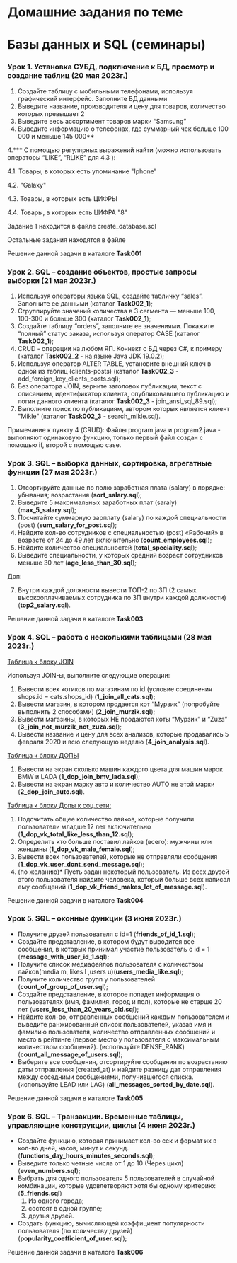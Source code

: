 ﻿# Домашние задания по теме #

# Базы данных и SQL (семинары) #

### Урок 1. Установка СУБД, подключение к БД, просмотр и создание таблиц (20 мая 2023г.) ###

1. Создайте таблицу с мобильными телефонами, используя графический интерфейс. Заполните БД данными
2. Выведите название, производителя и цену для товаров, количество которых превышает 2
3. Выведите весь ассортимент товаров марки “Samsung”
4. Выведите информацию о телефонах, где суммарный чек больше 100 000 и меньше 145 000**

4.*** С помощью регулярных выражений найти (можно использовать операторы “LIKE”, “RLIKE” для 4.3 ):

4.1. Товары, в которых есть упоминание "Iphone"

4.2. "Galaxy"

4.3. Товары, в которых есть ЦИФРЫ

4.4. Товары, в которых есть ЦИФРА "8"

Задание 1 находится в файле create_database.sql

Остальные задания находятся в файле 

Решение данной задачи в каталоге **Task001**

### Урок 2. SQL – создание объектов, простые запросы выборки (21 мая 2023г.) ###

1. Используя операторы языка SQL, создайте табличку “sales”. Заполните ее данными (каталог **Task002_1**);
2. Сгруппируйте значений количества в 3 сегмента — меньше 100, 100-300 и больше 300 (каталог **Task002_1**);
3. Создайте таблицу “orders”, заполните ее значениями. Покажите “полный” статус заказа, используя оператор CASE (каталог **Task002_1**);
4. CRUD - операции на любом ЯП. Коннект с БД через С#, к примеру (каталог **Task002_2** - на языке Java JDK 19.0.2);
5. Используя оператор ALTER TABLE, установите внешний ключ в одной из таблиц (clients-posts) (каталог **Task002_3** - add_foreign_key_clients_posts.sql);
6. Без оператора JOIN, верните заголовок публикации, текст с описанием, идентификатор клиента, опубликовавшего публикацию и логин данного клиента (каталог **Task002_3** - join_ansi_sql_89.sql);
7. Выполните поиск по публикациям, автором которых является клиент "Mikle" (каталог **Task002_3** - search_mikle.sql).

Примечание к пункту 4 (CRUD):
Файлы program.java и program2.java - выполняют одинаковую функцию,
только первый файл создан с помощью if, второй с помощью case.


### Урок 3. SQL – выборка данных, сортировка, агрегатные функции (27 мая 2023г.) ###

1. Отсортируйте данные по полю заработная плата (salary) в порядке: убывания; возрастания (**sort_salary.sql**);
2. Выведите 5 максимальных заработных плат (saraly) (**max_5_salary.sql**);
3. Посчитайте суммарную зарплату (salary) по каждой специальности (роst) (**sum_salary_for_post.sql**);
4. Найдите кол-во сотрудников с специальностью (post) «Рабочий» в возрасте от 24 до 49 лет включительно (**count_employees.sql**);
5. Найдите количество специальностей (**total_speciality.sql**);
6. Выведите специальности, у которых средний возраст сотрудников меньше 30 лет (**age_less_than_30.sql**);

Доп:

7. Внутри каждой должности вывести ТОП-2 по ЗП (2 самых высокооплачиваемых сотрудника по ЗП внутри каждой должности) (**top2_salary.sql**).

Решение данной задачи в каталоге **Task003**


### Урок 4. SQL – работа с несколькими таблицами (28 мая 2023г.) ###

[Таблица к блоку JOIN](https://drive.google.com/file/d/1TZzW8ZlDdvIfDC9C46bUeILey6opQjdu/view?usp=share_link)

Используя JOIN-ы, выполните следующие операции:

1. Вывести всех котиков по магазинам по id (условие соединения shops.id = cats.shops_id) (**1_join_all_cats.sql**);
2. Вывести магазин, в котором продается кот “Мурзик” (попробуйте выполнить 2 способами) (**2_join_murzik.sql**);
3. Вывести магазины, в которых НЕ продаются коты “Мурзик” и “Zuza” (**3_join_not_murzik_not_zuza.sql**);
4. Вывести название и цену для всех анализов, которые продавались 5 февраля 2020 и всю следующую неделю (**4_join_analysis.sql**).

[Таблица к блоку ДОПЫ](https://drive.google.com/file/d/1PQn576YVakvlWrIgIjSP9YEf5id4cqYs/view?usp=sharing)

1. Вывести на экран сколько машин каждого цвета для машин марок BMW и LADA (**1_dop_join_bmv_lada.sql**);
2. Вывести на экран марку авто и количество AUTO не этой марки (**2_dop_join_auto.sql**).

[Таблица к блоку Допы к соц.сети:](https://pollen-attempt-4ac.notion.site/c448e32ae1344f22b1deae7f42c8b57f)

1. Подсчитать общее количество лайков, которые получили пользователи младше 12 лет включительно (**1_dop_vk_total_like_less_than_12.sql**);
2. Определить кто больше поставил лайков (всего): мужчины или женщины (**1_dop_vk_male_female.sql**);
3. Вывести всех пользователей, которые не отправляли сообщения (**1_dop_vk_user_dont_send_message.sql**);
4. (по желанию)* Пусть задан некоторый пользователь. Из всех друзей этого пользователя найдите человека, который больше всех написал ему сообщений (**1_dop_vk_friend_makes_lot_of_message.sql**).

Решение данной задачи в каталоге **Task004**


### Урок 5. SQL – оконные функции (3 июня 2023г.) ###

* Получите друзей пользователя с id=1 (**friends_of_id_1.sql**);
* Создайте представление, в котором будут выводится все сообщения, в которых принимал участие пользователь с id = 1 (**message_with_user_id_1.sql**);
* Получите список медиафайлов пользователя с количеством лайков(media m, likes l ,users u)(**users_media_like.sql**);
* Получите количество групп у пользователей (**count_of_group_of_user.sql**);
* Создайте представление, в которое попадет информация о пользователях (имя, фамилия, город и пол), которые не старше 20 лет (**users_less_than_20_years_old.sql**);
* Найдите кол-во, отправленных сообщений каждым пользователем и выведите ранжированный список пользователей, указав имя и фамилию пользователя, количество отправленных сообщений и место в рейтинге (первое место у пользователя с максимальным количеством сообщений). (используйте DENSE_RANK)(**count_all_message_of_users.sql**);
* Выберите все сообщения, отсортируйте сообщения по возрастанию даты отправления (created_at) и найдите разницу дат отправления между соседними сообщениями, получившегося списка. (используйте LEAD или LAG) (**all_messages_sorted_by_date.sql**).

Решение данной задачи в каталоге **Task005**


### Урок 6. SQL – Транзакции. Временные таблицы, управляющие конструкции, циклы (4 июня 2023г.) ###

* Создайте функцию, которая принимает кол-во сек и формат их в кол-во дней, часов, минут и секунд. (**functions_day_hours_minutes_seconds.sql**);
* Выведите только четные числа от 1 до 10 (Через цикл) (**even_numbers.sql**);
* Выбрать для одного пользователя 5 пользователей в случайной комбинации, которые удовлетворяют хотя бы одному критерию: (**5_friends.sql**)
	1. Из одного города;
	2. состоят в одной группе;
	3. друзья друзей.
* Создать функцию, вычисляющей коэффициент популярности пользователя (по количеству друзей) (**popularity_coefficient_of_user.sql**);


Решение данной задачи в каталоге **Task006**